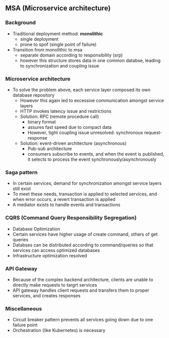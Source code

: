## MSA (Microservice architecture)

### Background
- Traditional deployment method: **monolithic**
  - single deployment
  - prone to spof (single point of failure)
- Transition from monolithic to msa
  - separate domain according to responsibility (srp)
  - however this structure stores data in one common databse, leading to synchronization and coupling issue

### Microservice architecture
- To solve the problem above, each service layer composed its own database repository
  - However this again led to excessive communication amongst service layers
  - HTTP invokes latency issue and restrictions
  - Solution: RPC (remote procedure call) 
    - binary format
    - assures fast speed due to compact data
    - However, tight coupling issue unresolved: synchronous request-response
  - Solution: event-driven architecture (asynchronous)
    - Pub-sub architecture
    - consumers subscribe to events, and when the event is published, it selects to process the event synchronously/asynchronously

### Saga pattern
- In certain services, demand for synchronization amongst service layers still exist 
- To meet these needs, transaction is applied to selected services, and when error occurs, a revert transaction is applied   
- A mediator exists to handle events and transactions 

### CQRS (Command Query Responsibility Segregation)
- Database Optimization
- Certain services have higher usage of create command, others of get queries
- Databses can be distributed according to command/queries so that services can access optimized databases
- Infrastructure optimization resolved

### API Gateway
- Because of the complex backend architecture, clients are unable to directly make requests to targrt services
- API gateway handles client requests and transfers them to proper services, and creates responses 

### Miscellaneous
- Circuit breaker pattern prevents all services going down due to one failure point
- Orchestration (like Kubernetes) is necessary 